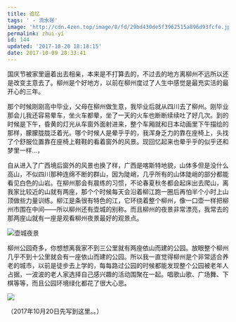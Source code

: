 ```yaml
---
title: 追忆
tags: ' - 流水账'
image: 'http://cdn.4zen.top/image/8/fd/29bd430de5f3962515a896d93fcfe.jpg'
permalink: zhui-yi
id: 144
updated: '2017-10-20 18:18:15'
date: 2017-10-09 20:33:41
---
```


国庆节被家里逼着出去相亲，本来是不打算去的，不过去的地方离柳州不远所以还是改变主意去了。柳州是个好地方，以前在柳州度过了人生中感觉是最充实活的最开心的三年。  

那个时候刚刚高中毕业，父母在柳州做生意，我毕业后就从四川去了柳州。刚毕业那会儿我还容易晕车，坐火车都晕，坐了一天的火车也断断续续吐了好几次。到的时候是下午，昏黄的灯光从车窗外面射进来，整个车厢就和日本动画里下午描绘的那样，朦朦胧胧泛着光。哪个时候人是晕乎乎的，我浑身乏力的靠在座椅上，头找了个舒服位置靠在座椅上鞋鞋的看着窗外的风景。现回忆起来也晕乎乎的似乎还和梦里一样...，

自从进入了广西境后窗外的风景也换了样，广西是喀斯特地貌，山体多但是没什么高山，不似四川那种连绵不断的群山，因为陡峭，几乎所有的山体陡峭的部分都能看见白色的山岩。在柳州那会有晨练的习惯，不论春夏秋冬都会起床出去爬山，离我家比较近的山就有两座，那个个时候每天会沿着柳江跑一圈后再怕半个小时上山顶做些力量训练。柳江是条很有特色的江，它环绕着整个柳州，像一口壶一样把柳州市围在中间——所以柳州还有壶城的别称。而且柳州的夜景非常漂亮，我常去的那两座山就有一座是观看柳州夜景最好的观景点。

![壶城夜景](http://cdn.4zen.top/image/6/68/973fbc7f66b8283749ed549c5edce.jpg)

柳州公园奇多，你想想离我家不到三公里就有两座依山而建的公园。放眼整个柳州几乎不到十公里就会有一座依山而建的公园。所以我一直觉得柳州是个非常适合养老的城市，以前是徒步去上学的，每每路过公园的时候都能发现整个公园被老年人占据，一波波的老人家选择自己感兴趣的活动围聚在一起。唱歌山歌、广场舞、下棋等等，而且公园环境绿化都花了很大心思。

![](http://cdn.4zen.top/image/e/e9/ff759ee92346f0c9e0be90111da53.jpg)

（2017年10月20日先写到这里。。）